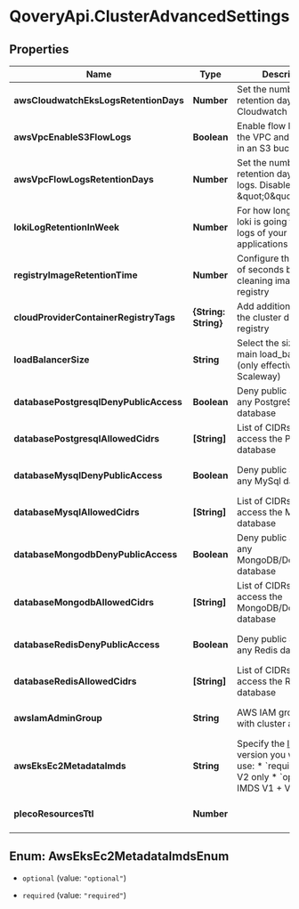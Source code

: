 # QoveryApi.ClusterAdvancedSettings

## Properties

Name | Type | Description | Notes
------------ | ------------- | ------------- | -------------
**awsCloudwatchEksLogsRetentionDays** | **Number** | Set the number of retention days for EKS Cloudwatch logs | [optional] [default to 90]
**awsVpcEnableS3FlowLogs** | **Boolean** | Enable flow logs for on the VPC and store them in an S3 bucket | [optional] [default to false]
**awsVpcFlowLogsRetentionDays** | **Number** | Set the number of retention days for flow logs. Disable with value \&quot;0\&quot; | [optional] [default to 365]
**lokiLogRetentionInWeek** | **Number** | For how long in week loki is going to keep logs of your applications | [optional] [default to 12]
**registryImageRetentionTime** | **Number** | Configure the number of seconds before cleaning images in the registry | [optional] [default to 31536000]
**cloudProviderContainerRegistryTags** | **{String: String}** | Add additional tags on the cluster dedicated registry | [optional] 
**loadBalancerSize** | **String** | Select the size of the main load_balancer (only effective for Scaleway) | [optional] [default to &#39;lb-s&#39;]
**databasePostgresqlDenyPublicAccess** | **Boolean** | Deny public access to any PostgreSQL database | [optional] [default to false]
**databasePostgresqlAllowedCidrs** | **[String]** | List of CIDRs allowed to access the PostgreSQL database | [optional] 
**databaseMysqlDenyPublicAccess** | **Boolean** | Deny public access to any MySql database | [optional] [default to false]
**databaseMysqlAllowedCidrs** | **[String]** | List of CIDRs allowed to access the MySql database | [optional] 
**databaseMongodbDenyPublicAccess** | **Boolean** | Deny public access to any MongoDB/DocumentDB database | [optional] [default to false]
**databaseMongodbAllowedCidrs** | **[String]** | List of CIDRs allowed to access the MongoDB/DocumentDB database | [optional] 
**databaseRedisDenyPublicAccess** | **Boolean** | Deny public access to any Redis database | [optional] [default to false]
**databaseRedisAllowedCidrs** | **[String]** | List of CIDRs allowed to access the Redis database | [optional] 
**awsIamAdminGroup** | **String** | AWS IAM group name with cluster access | [optional] [default to &#39;Admins&#39;]
**awsEksEc2MetadataImds** | **String** | Specify the [IMDS](https://docs.aws.amazon.com/AWSEC2/latest/UserGuide/ec2-instance-metadata.html) version you want to use:   * &#x60;required&#x60;: IMDS V2 only   * &#x60;optional&#x60;: IMDS V1 + V2  | [optional] [default to &#39;optional&#39;]
**plecoResourcesTtl** | **Number** |  | [optional] [default to -1]



## Enum: AwsEksEc2MetadataImdsEnum


* `optional` (value: `"optional"`)

* `required` (value: `"required"`)




